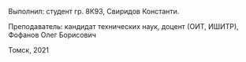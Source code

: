 Выполнил: студент гр. 8К93, Свиридов Константи.

Преподаватель: кандидат технических наук, доцент (ОИТ, ИШИТР), Фофанов Олег Борисович

Томск, 2021
